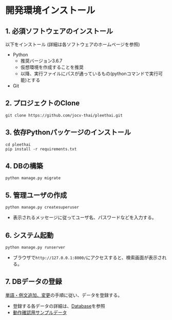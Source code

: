 # 開発環境インストール
## 1. 必須ソフトウェアのインストール

以下をインストール (詳細は各ソフトウェアのホームページを参照)
* Python
    * 推奨バージョン3.6.7
    * 仮想環境を作成することを推奨
    * 以降、実行ファイルにパスが通っているもの(pythonコマンドで実行可能)とする
* Git


## 2. プロジェクトのClone

```
git clone https://github.com/jocv-thai/pleethai.git
````


## 3. 依存Pythonパッケージのインストール

```
cd pleethai
pip install -r requirements.txt
````


## 4. DBの構築
````
python manage.py migrate
````


## 5. 管理ユーザの作成
````
python manage.py createsuperuser
````
* 表示されるメッセージに従ってユーザ名、パスワードなどを入力する。


## 6. システム起動
````
python manage.py runserver
````
* ブラウザで`http://127.0.0.1:8000/`にアクセスすると、検索画面が表示される。


## 7. DBデータの登録
[単語・例文追加、変更](./maintenance_dataedit.md)の手順に従い、データを登録する。

* 登録する各データの詳細は、[Database](./database.md)を参照
* [動作確認用サンプルデータ](https://drive.google.com/open?id=1AuRX2f7LATfLzXgWiI3-wmAbNUo3tt8o)
